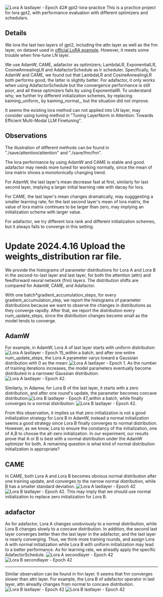 ![Lora A lastlayer - Epoch 42](https://github.com/L3030/gpt2-lora-practice/assets/74963049/dbda2e23-5642-432f-a7b9-a7f81acfa58e)# gpt2-lora-practice
This is a practice project for lora gpt2, with performance evaluation with different optimizers and schedulars.

## Details
We lora the last two layers of gpt2, including the attn layer as well as the fnn layer, on dataset used in [official LoRA example](https://github.com/microsoft/LoRA). However, it meets some trouble when fine-tune LN layer. 

We use AdamW, CAME, adafactor as optimizers; LambdaLR, ExponentialLR, CosineAnnealingLR and AdafactorSchedule as lr scheduler. Specifically, for AdamW and CAME, we found out that LambdaLR and CosineAnnealingLR both performs good, the latter is slightly better. For adafactor, it only works when using AdafactorSchedule but the convergence performance is still poor, and all these optimizers fails by using ExponentiallR. To understand why, we further try different initialization schemes, by replacing kaiming_uniform_ by kaiming_normal_, but the situation did not improve.

It seems the existing lora method can not applied into LN layer, may consider using tuning method in "Tuning LayerNorm in Attention: Towards Efficient Multi-Modal LLM Finetuning".

## Observations
The illustration of different methods can be found in "./save/attention/attention" and "./save/fnn/fnn".

The lora performance by using AdamW and CAME is stable and good. adafactor may needs more tuned for working normally, since the mean of lora matrix shows a monotonically changing trend.

For AdamW, the last layer's mean decrease fast at first, similarly for last second layer, implying a larger initial learning rate with dacay for lora.

For CAME, the last layer's mean changes dramatically, may sugggesting a smaller learning rate; for the last second layer's mean of lora matrix, the value of lora matrix continues to be larger than zero, may implying an initialization scheme with larger value.

For adafactor, we try different lora rank and different initialization schemes, but it always fails to converge in this setting.

# Update 2024.4.16 Upload the weights_distribution rar file.
We provide the histograms of parameter distributions for Lora A and Lora B in the second-to-last layer and last layer, for both the attention (attn) and feedforward neural network (fnn) layers. The distribution shifts are compared for AdamW, CAME, and Adafactor.

With one batch*gradient_accumulation_steps, for every gradient_accumulation_step, we report the histograms of parameter distributions because we want to observe the changes in distributions as they converge rapidly. After that, we report the distribution every num_update_steps, since the distribution changes become small as the model tends to converge.

## AdamW
For example, in AdamW, Lora A of last layer starts with uniform distribution:
![Lora A lastlayer - Epoch 15_within a batch](https://github.com/L3030/gpt2-lora-practice/assets/74963049/4ed6ff8f-64ae-4807-80b4-0a8e20128e32), and after one entire num_update_steps, the Lora A parameter varys toward a Gaussian distribution with 0 as the mean:
![Lora A lastlayer - Epoch 1](https://github.com/L3030/gpt2-lora-practice/assets/74963049/265c0b38-d62c-4f27-971f-930eb0771001). As the number of training iterations increases, the model parameters eventually become distributed in a narrower Gaussian distribution:
![Lora A lastlayer - Epoch 42](https://github.com/L3030/gpt2-lora-practice/assets/74963049/697a9a47-a711-4a88-bc51-55f4077dfe29).

Similarly, in Adamw, for Lora B of the last layer, it starts with a zero distribution, and after one round's update, the parameter becomes concave distribution:![Lora B lastlayer - Epoch 47_within a batch](https://github.com/L3030/gpt2-lora-practice/assets/74963049/458865b6-b66f-41c3-a4e5-c23932004574), while finally converges to a normal distribution:
![Lora B lastlayer - Epoch 42](https://github.com/L3030/gpt2-lora-practice/assets/74963049/dc000056-50c9-46f2-a2ed-f16c7c7e4106). 

From this observation, it implies us that zero initialization is not a good initialization strategy for Lora B in AdamW, instead a normal initialization seems a good strategy since Lora B finally converges to normal distribution. However, as we know, Lora to ensure the constancy of the initialization, one of A,B to choose the all-zero initialization. In our experiment, our results prove that A or B is best with a normal distribution under the AdamW optimizer for both. A remaining question is what kind of normal distribution initialization is appropriate?

## CAME
In CAME, both Lora A and Lora B becomes obvious normal distribution after one training update, and converges to the narrow normal distribution, while B has a smaller standard deviation.
![Lora A lastlayer - Epoch 42](https://github.com/L3030/gpt2-lora-practice/assets/74963049/e3f36aed-a234-4f81-9ec7-742d340c1f8f)
![Lora B lastlayer - Epoch 42](https://github.com/L3030/gpt2-lora-practice/assets/74963049/b3d05911-de6a-4cba-a16a-92492ed7d1a1).
This may imply that we should use normal initialization to replace zero initialization for Lora B.

## adafactor

As for adafactor, Lora A changes unobviously to a normal distribution, while Lora B changes slowly to a concave distribution. In addition, the second last layer converges better than the last layer in the adafactor, and the last layer is nearly converging. Thus, we think more training rounds, and assign Lora A with normal initialization while Lora B with uniform initialization may lead to a better performance. As for learning rate, we alreadly apply the specific AdafactorSchedule.
![Lora A secondlayer - Epoch 42](https://github.com/L3030/gpt2-lora-practice/assets/74963049/253498df-c1ef-41a8-8fc2-23ca9d37aaff)
![Lora B secondlayer - Epoch 42](https://github.com/L3030/gpt2-lora-practice/assets/74963049/3b271834-16e8-47bb-a887-269d84093871)

----
Similar observation can be found in fnn layer. It seems that fnn converges slower than attn layer. For example, the Lora B of adafactor operator in last layer, attn alreadly changes from normal to concave distribution.
![Lora B lastlayer - Epoch 42](https://github.com/L3030/gpt2-lora-practice/assets/74963049/ab258cab-0cb1-49a8-a8db-ffcf7c878234)
![Lora B lastlayer - Epoch 42](https://github.com/L3030/gpt2-lora-practice/assets/74963049/8c4a11cd-3408-4ff0-82df-a52d198026a9)
